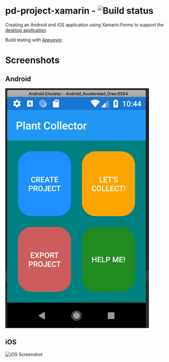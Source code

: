 # pd-project-xamarin - ![Build status](https://ci.appveyor.com/api/projects/status/gyx4070e1qxhd1lm?svg=true)

Creating an Android and iOS application using Xamarin.Forms to support the [desktop application](https://github.com/j-h-m/Plant-Digitization-Project).

Build testing with [Appveyor](https://ci.appveyor.com).


# Screenshots
## Android
![Android Screenshot](/images/android-screenshot.png)
## iOS
![iOS Screenshot](https://github.com/j-h-m/pd-project-xamarin/blob/master/images/ios%20-%20screenshot.png)
